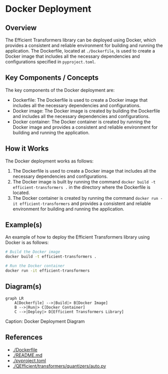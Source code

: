 # Docker Deployment
## Overview
The Efficient Transformers library can be deployed using Docker, which provides a consistent and reliable environment for building and running the application. The Dockerfile, located at `./Dockerfile`, is used to create a Docker image that includes all the necessary dependencies and configurations specified in `pyproject.toml`.

## Key Components / Concepts
The key components of the Docker deployment are:
* Dockerfile: The Dockerfile is used to create a Docker image that includes all the necessary dependencies and configurations.
* Docker image: The Docker image is created by building the Dockerfile and includes all the necessary dependencies and configurations.
* Docker container: The Docker container is created by running the Docker image and provides a consistent and reliable environment for building and running the application.

## How it Works
The Docker deployment works as follows:
1. The Dockerfile is used to create a Docker image that includes all the necessary dependencies and configurations.
2. The Docker image is built by running the command `docker build -t efficient-transformers .` in the directory where the Dockerfile is located.
3. The Docker container is created by running the command `docker run -it efficient-transformers` and provides a consistent and reliable environment for building and running the application.

## Example(s)
An example of how to deploy the Efficient Transformers library using Docker is as follows:
```bash
# Build the Docker image
docker build -t efficient-transformers .

# Run the Docker container
docker run -it efficient-transformers
```

## Diagram(s)
```mermaid
graph LR
    A[Dockerfile] -->|Build|> B[Docker Image]
    B -->|Run|> C[Docker Container]
    C -->|Deploy|> D[Efficient Transformers Library]
```
Caption: Docker Deployment Diagram

## References
* [./Dockerfile](./Dockerfile)
* [./README.md](./README.md)
* [./pyproject.toml](./pyproject.toml)
* [./QEfficient/transformers/quantizers/auto.py](./QEfficient/transformers/quantizers/auto.py)